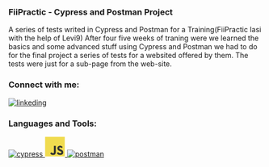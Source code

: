 <h3 align="left">FiiPractic - Cypress and Postman Project </h3>
A series of tests writed in Cypress and Postman for a Training(FiiPractic Iasi with the help of Levi9) 
After four five weeks of traning were we learned the basics and some advanced stuff using Cypress and Postman we had to do for the final project a series of tests for a websited offered by them. The tests were just for a sub-page from the web-site.

<h3 align="left">Connect with me:</h3>
<p align="left"> <a href="https://www.linkedin.com/in/laurentiu-bereanu-07647672/" target="_blank" rel="noreferrer"> <img src="https://img.icons8.com/external-justicon-flat-justicon/344/external-linkedin-social-media-justicon-flat-justicon.png" alt="linkeding" width="40" height="40"/> </a>
<p align="left">
</p>

<h3 align="left">Languages and Tools:</h3>
<p align="left"> <a href="https://www.cypress.io" target="_blank" rel="noreferrer"> <img src="https://raw.githubusercontent.com/simple-icons/simple-icons/6e46ec1fc23b60c8fd0d2f2ff46db82e16dbd75f/icons/cypress.svg" alt="cypress" width="40" height="40"/> </a> <a href="https://developer.mozilla.org/en-US/docs/Web/JavaScript" target="_blank" rel="noreferrer"> <img src="https://raw.githubusercontent.com/devicons/devicon/master/icons/javascript/javascript-original.svg" alt="javascript" width="40" height="40"/> </a> <a href="https://postman.com" target="_blank" rel="noreferrer"> <img src="https://www.vectorlogo.zone/logos/getpostman/getpostman-icon.svg" alt="postman" width="40" height="40"/> </a> </p>
